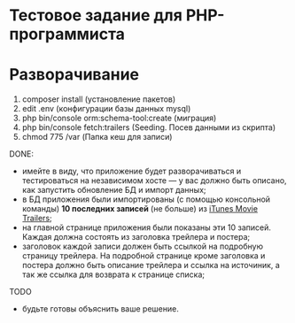 Тестовое задание для PHP-программиста
=====================================
# Разворачивание
1. composer install (установление пакетов)
2. edit .env (конфигурации базы данных mysql)
3. php bin/console orm:schema-tool:create (миграция)
4. php bin/console fetch:trailers (Seeding. Посев данными из скрипта)
5. chmod 775 /var (Папка кеш для записи)


DONE:
- имейте в виду, что приложение будет разворачиваться и тестироваться на независимом хосте — у вас должно быть описано, как запустить обновление БД и импорт данных;
- в БД приложения были импортированы (с помощью консольной команды) **10 последних записей** (не больше) из [iTunes Movie Trailers](https://trailers.apple.com);
- на главной странице приложения были показаны эти 10 записей. Каждая должна состоять из заголовка трейлера и постера;
- заголовок каждой записи должен быть ссылкой на подробную страницу трейлера. На подробной странице кроме заголовка и постера должно быть описание трейлера и ссылка на источиник, а так же ссылка для возврата к странице списка;

TODO
- будьте готовы объяснить ваше решение.
